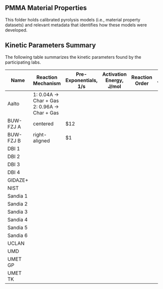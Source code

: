 ## PMMA Material Properties

This folder holds calibrated pyrolysis models (i.e., material property datasets) and relevant metadata that identifies how these models were developed.

## Kinetic Parameters Summary

The following table summarizes the kinetic parameters found by the participating labs.

| Name      | Reaction Mechanism | Pre-Exponentials, 1/s | Activation Energy, J/mol | Reaction Order | Solid Yields |
|---------- |--------------------|-----------------------|--------------------------|----------------|--------------|
| Aalto     | 1: 0.04A -> Char + Gas <br/> 2: 0.96A -> Char + Gas  |  |
| BUW-FZJ A |    centered   |   $12 |
| BUW-FZJ B | right-aligned |    $1 |
| DBI 1     |
| DBI 2     |
| DBI 3     |
| DBI 4     |
| GIDAZE+   |
| NIST      |
| Sandia 1  |
| Sandia 2  |
| Sandia 3  |
| Sandia 4  |
| Sandia 5  |
| Sandia 6  |
| UCLAN     |
| UMD       |
| UMET GP   |
| UMET TK |

